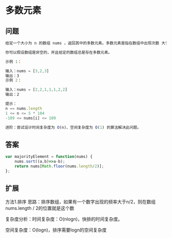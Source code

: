 # 多数元素
## 问题
```js
给定一个大小为 n 的数组 nums ，返回其中的多数元素。多数元素是指在数组中出现次数 大于 ⌊ n/2 ⌋ 的元素。

你可以假设数组是非空的，并且给定的数组总是存在多数元素。

示例 1：

输入：nums = [3,2,3]
输出：3
示例 2：

输入：nums = [2,2,1,1,1,2,2]
输出：2

提示：
n == nums.length
1 <= n <= 5 * 104
-109 <= nums[i] <= 109

进阶：尝试设计时间复杂度为 O(n)、空间复杂度为 O(1) 的算法解决此问题。
```
## 答案
```js
var majorityElement = function(nums) {
    nums.sort((a,b)=>a-b);
    return nums[Math.floor(nums.length/2)];
};
```
## 扩展
方法1.排序
思路：排序数组，如果有一个数字出现的频率大于n/2，则在数组nums.length / 2的位置就是这个数

复杂度分析：时间复杂度：O(nlogn)，快排的时间复杂度。

空间复杂度：O(logn)，排序需要logn的空间复杂度
